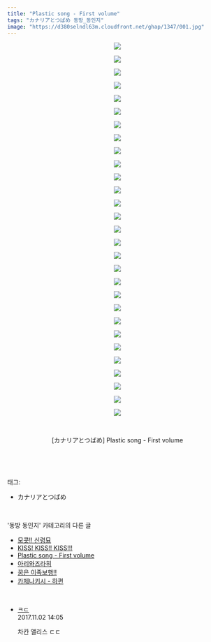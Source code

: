 ```yaml
---
title: "Plastic song - First volume"
tags: "カナリアとつばめ 동방_동인지"
image: "https://d380selndl63m.cloudfront.net/ghap/1347/001.jpg"
---
```

<div class="article">
<p style="text-align: center; clear: none; float: none;"><img src="{{ site.imgserver5 }}/ghap/1347/001.jpg"/></p>
<p style="text-align: center; clear: none; float: none;"><img src="{{ site.imgserver5 }}/ghap/1347/002.jpg"/></p>
<p style="text-align: center; clear: none; float: none;"><img src="{{ site.imgserver5 }}/ghap/1347/003.jpg"/></p>
<p style="text-align: center; clear: none; float: none;"><img src="{{ site.imgserver5 }}/ghap/1347/004.jpg"/></p>
<p style="text-align: center; clear: none; float: none;"><img src="{{ site.imgserver5 }}/ghap/1347/005.jpg"/></p>
<p style="text-align: center; clear: none; float: none;"><img src="{{ site.imgserver5 }}/ghap/1347/006.jpg"/></p>
<p style="text-align: center; clear: none; float: none;"><img src="{{ site.imgserver5 }}/ghap/1347/007.jpg"/></p>
<p style="text-align: center; clear: none; float: none;"><img src="{{ site.imgserver5 }}/ghap/1347/008.jpg"/></p>
<p style="text-align: center; clear: none; float: none;"><img src="{{ site.imgserver5 }}/ghap/1347/009.jpg"/></p>
<p style="text-align: center; clear: none; float: none;"><img src="{{ site.imgserver5 }}/ghap/1347/010.jpg"/></p>
<p style="text-align: center; clear: none; float: none;"><img src="{{ site.imgserver5 }}/ghap/1347/011.jpg"/></p>
<p style="text-align: center; clear: none; float: none;"><img src="{{ site.imgserver5 }}/ghap/1347/012.jpg"/></p>
<p style="text-align: center; clear: none; float: none;"><img src="{{ site.imgserver5 }}/ghap/1347/013.jpg"/></p>
<p style="text-align: center; clear: none; float: none;"><img src="{{ site.imgserver5 }}/ghap/1347/014.jpg"/></p>
<p style="text-align: center; clear: none; float: none;"><img src="{{ site.imgserver5 }}/ghap/1347/015.jpg"/></p>
<p style="text-align: center; clear: none; float: none;"><img src="{{ site.imgserver5 }}/ghap/1347/016.jpg"/></p>
<p style="text-align: center; clear: none; float: none;"><img src="{{ site.imgserver5 }}/ghap/1347/017.jpg"/></p>
<p style="text-align: center; clear: none; float: none;"><img src="{{ site.imgserver5 }}/ghap/1347/018.jpg"/></p>
<p style="text-align: center; clear: none; float: none;"><img src="{{ site.imgserver5 }}/ghap/1347/019.jpg"/></p>
<p style="text-align: center; clear: none; float: none;"><img src="{{ site.imgserver5 }}/ghap/1347/020.jpg"/></p>
<p style="text-align: center; clear: none; float: none;"><img src="{{ site.imgserver5 }}/ghap/1347/021.jpg"/></p>
<p style="text-align: center; clear: none; float: none;"><img src="{{ site.imgserver5 }}/ghap/1347/022.jpg"/></p>
<p style="text-align: center; clear: none; float: none;"><img src="{{ site.imgserver5 }}/ghap/1347/023.jpg"/></p>
<p style="text-align: center; clear: none; float: none;"><img src="{{ site.imgserver5 }}/ghap/1347/024.jpg"/></p>
<p style="text-align: center; clear: none; float: none;"><img src="{{ site.imgserver5 }}/ghap/1347/025.jpg"/></p>
<p style="text-align: center; clear: none; float: none;"><img src="{{ site.imgserver5 }}/ghap/1347/026.jpg"/></p>
<p style="text-align: center; clear: none; float: none;"><img src="{{ site.imgserver5 }}/ghap/1347/027.jpg"/></p>
<p style="text-align: center; clear: none; float: none;"><img src="{{ site.imgserver5 }}/ghap/1347/028.jpg"/></p>
<p style="text-align: center; clear: none; float: none;"><img src="{{ site.imgserver5 }}/ghap/1347/029.jpg"/></p>
<p style="text-align: center; clear: none; float: none;"><br/></p>
<p style="text-align: center; clear: none; float: none;">[カナリアとつばめ] Plastic song - First volume</p>
<p><br/></p>
</div><br/>
<div class="tagTrail">
<p>태그: </p>
<ul>
<li>カナリアとつばめ</li>
</ul>
</div><br/>
<div class="another">
<p>'동방 동인지' 카테고리의 다른 글</p>
<ul>
<li><a href="/ghap_1349">모콧!! 신령묘</a></li>
<li><a href="/ghap_1348">KISS! KISS!! KISS!!!</a></li>
<li><a href="/ghap_1347">Plastic song - First volume</a></li>
<li><a href="/ghap_1346">아리와즈라히</a></li>
<li><a href="/ghap_1345">꿈은 이족보행!!</a></li>
<li><a href="/ghap_1343">카제나키시 - 하편</a></li>
</ul>
</div><br/>
<div class="cb_module cb_fluid">
<div class="cb_wrt cb_profile">
<div class="comment">
<ul>
<li class="cb_thumb_off" id="comment15120951">
<div class="cb_comment_area">
<div class="cb_info_area">
<div class="cb_section">
<span class="cb_nick_name"> <a href="http://f" onclick="return openLinkInNewWindow(this)">ㅋㄷ</a></span>
</div>
<div class="cb_section">
<span class="cb_date">2017.11.02 14:05 </span>
</div>
</div>
<div class="cb_dsc_comment">
<p class="cb_dsc">
											차칸 앨리스 ㄷㄷ
										</p>
</div>
</div></li>
</ul>
</div>
</div><!-- commentList close -->
</div><br/>
